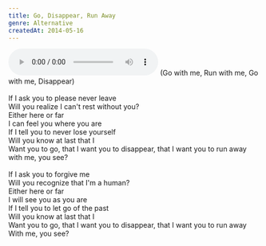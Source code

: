 ```yaml
---
title: Go, Disappear, Run Away
genre: Alternative
createdAt: 2014-05-16
---
```

<audio controls class="mb-6 w-full">
  <source src="/songs/Go, Disappear, Run Away.mp3" type="audio/mpeg">
</audio>
(Go with me, Run with me, Go with me, Disappear)<br>
<br>
 If I ask you to please never leave<br>
Will you realize I can't rest without you?<br>
Either here or far<br>
I can feel you where you are<br>
If I tell you to never lose yourself<br>
Will you know at last that I<br>
Want you to go, that I want you to disappear, that I want you to run away<br>
with me, you see?<br>
<br>
If I ask you to forgive me<br>
Will you recognize that I'm a human?<br>
Either here or far<br>
I will see you as you are<br>
If I tell you to let go of the past<br>
Will you know at last that I<br>
Want you to go, that I want you to disappear, that I want you to run away<br>
With me, you see?
